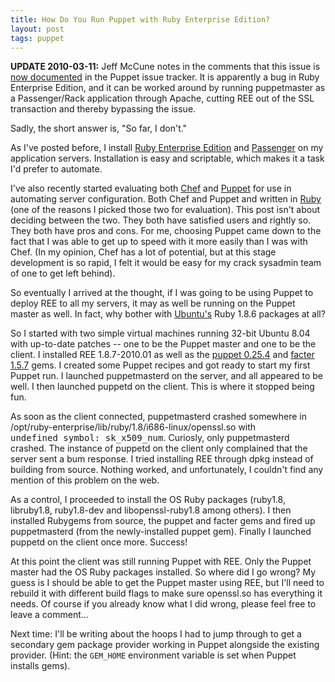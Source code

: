 ```yaml
---
title: How Do You Run Puppet with Ruby Enterprise Edition?
layout: post
tags: puppet
---
```


**UPDATE 2010-03-11:** Jeff McCune notes in the comments that this issue
is [now documented](http://projects.reductivelabs.com/issues/3363) in
the Puppet issue tracker. It is apparently a bug in Ruby Enterprise
Edition, and it can be worked around by running puppetmaster as a
Passenger/Rack application through Apache, cutting REE out of the SSL
transaction and thereby bypassing the issue.

Sadly, the short answer is, "So far, I don't."

As I've posted before, I install [Ruby Enterprise
Edition](http://www.rubyenterpriseedition.com/) and
[Passenger](http://www.modrails.com/) on my application servers.
Installation is easy and scriptable, which makes it a task I'd prefer to
automate.

I've also recently started evaluating both
[Chef](http://wiki.opscode.com/display/chef/Home) and
[Puppet](http://reductivelabs.com/trac/puppet/wiki) for use in
automating server configuration. Both Chef and Puppet and written in
[Ruby](http://www.ruby-lang.org/) (one of the reasons I picked those two
for evaluation). This post isn't about deciding between the two. They
both have satisfied users and rightly so. They both have pros and cons.
For me, choosing Puppet came down to the fact that I was able to get up
to speed with it more easily than I was with Chef. (In my opinion, Chef
has a lot of potential, but at this stage development is so rapid, I
felt it would be easy for my crack sysadmin team of one to get left
behind).

So eventually I arrived at the thought, if I was going to be using
Puppet to deploy REE to all my servers, it may as well be running on the
Puppet master as well. In fact, why bother with
[Ubuntu's](http://www.ubuntu.com/) Ruby 1.8.6 packages at all?

So I started with two simple virtual machines running 32-bit Ubuntu 8.04
with up-to-date patches -- one to be the Puppet master and one to be the
client. I installed REE 1.8.7-2010.01 as well as the [puppet
0.25.4](http://rubygems.org/gems/puppet) and [facter
1.5.7](http://rubygems.org/gems/facter) gems. I created some Puppet
recipes and got ready to start my first Puppet run. I launched
puppetmasterd on the server, and all appeared to be well. I
then launched puppetd on the client. This is where it
stopped being fun.

As soon as the client connected, puppetmasterd crashed
somewhere in
/opt/ruby-enterprise/lib/ruby/1.8/i686-linux/openssl.so
with <kbd>undefined&nbsp;symbol:&nbsp;sk_x509_num</kbd>. Curiosly, only
puppetmasterd crashed. The instance of puppetd
on the client only complained that the server sent a bum response. I
tried installing REE through dpkg instead of building from
source. Nothing worked, and unfortunately, I couldn't find any mention
of this problem on the web.

As a control, I proceeded to install the OS Ruby packages
(ruby1.8, libruby1.8, ruby1.8-dev
and libopenssl-ruby1.8 among others). I then installed
Rubygems from source, the puppet and facter gems and fired up
puppetmasterd (from the newly-installed puppet gem).
Finally I launched puppetd on the client once more.
Success!

At this point the client was still running Puppet with REE. Only the
Puppet master had the OS Ruby packages installed. So where did I go
wrong? My guess is I should be able to get the Puppet master using REE,
but I'll need to rebuild it with different build flags to make sure
openssl.so has everything it needs. Of course if you
already know what I did wrong, please feel free to leave a comment...

Next time: I'll be writing about the hoops I had to jump through to get
a secondary gem package provider working in Puppet alongside the
existing provider. (Hint: the <code>GEM_HOME</code> environment
variable is set when Puppet installs gems).
